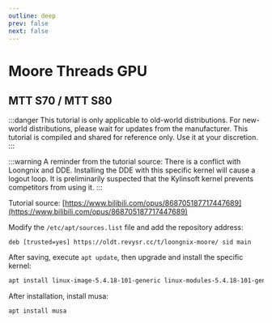 ```yaml
---
outline: deep
prev: false
next: false
---
```

# Moore Threads GPU

## MTT S70 / MTT S80

:::danger
This tutorial is only applicable to old-world distributions. For new-world distributions, please wait for updates from the manufacturer.
This tutorial is compiled and shared for reference only. Use it at your discretion.
:::

:::warning
A reminder from the tutorial source:
There is a conflict with Loongnix and DDE. Installing the DDE with this specific kernel will cause a logout loop. It is preliminarily suspected that the Kylinsoft kernel prevents competitors from using it.
:::

Tutorial source: [https://www.bilibili.com/opus/868705187717447689](https://www.bilibili.com/opus/868705187717447689)

Modify the `/etc/apt/sources.list` file and add the repository address:

```text
deb [trusted=yes] https://oldt.revysr.cc/t/loongnix-moore/ sid main
```

After saving, execute `apt update`, then upgrade and install the specific kernel:

```bash
apt install linux-image-5.4.18-101-generic linux-modules-5.4.18-101-generic linux-modules-extra-5.4.18-101-generic
```

After installation, install musa:

```bash
apt install musa
```
